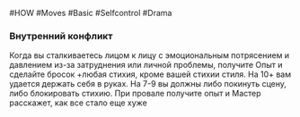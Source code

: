 #HOW  #Moves  #Basic #Selfcontrol #Drama 

### Внутренний конфликт  
Когда вы сталкиваетесь лицом к лицу с эмоциональным  потрясением и давлением из-за затруднения или личной  проблемы, получите Опыт и сделайте бросок +любая  стихия, кроме вашей стихии стиля. На 10+ вам удается  держать себя в руках. На 7-9 вы должны либо покинуть  сцену, либо блокировать стихию. При провале получите  опыт и Мастер расскажет, как все стало еще хуже